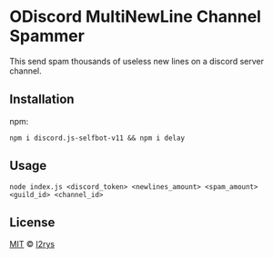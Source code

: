 # ODiscord MultiNewLine Channel Spammer
This send spam thousands of useless new lines on a discord server channel.

## Installation
npm:

    npm i discord.js-selfbot-v11 && npm i delay

## Usage

    node index.js <discord_token> <newlines_amount> <spam_amount> <guild_id> <channel_id>

## License
<a href="https://github.com/I2rys/ODiscord/blob/main/LICENSE">MIT</a> © <a href="https://github.com/I2rys">I2rys</a>
